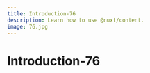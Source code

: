 ```yaml
---
title: Introduction-76
description: Learn how to use @nuxt/content.
image: 76.jpg
---
```


# Introduction-76

<article-image name="76.jpg" alt="サンプル画像"></article-image>
